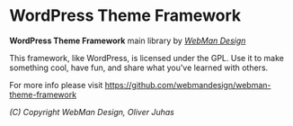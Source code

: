 # WordPress Theme Framework

**WordPress Theme Framework** main library by [*WebMan Design*](http://www.webmandesign.eu)

This framework, like WordPress, is licensed under the GPL.
Use it to make something cool, have fun, and share what you've learned with others.

For more info please visit https://github.com/webmandesign/webman-theme-framework

*(C) Copyright WebMan Design, Oliver Juhas*
